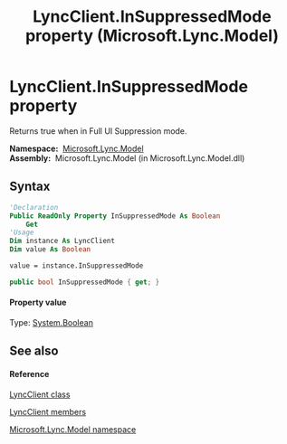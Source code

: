 ﻿---
title: LyncClient.InSuppressedMode property  (Microsoft.Lync.Model)
TOCTitle: 'InSuppressedMode property '
ms:assetid: P:Microsoft.Lync.Model.LyncClient.InSuppressedMode_DI_3_UC_OCS14MrefLyncWPF
ms:mtpsurl: https://msdn.microsoft.com/en-us/library/microsoft.lync.model.lyncclient.insuppressedmode_di_3_uc_ocs14mreflyncwpf(v=office.15)
ms:contentKeyID: 48594873
ms.date: 07/28/2014
mtps_version: v=office.15
f1_keywords:
- Microsoft.Lync.Model.LyncClient.InSuppressedMode
dev_langs:
- CSharp
- JScript
- VB
- other
---

# LyncClient.InSuppressedMode property

Returns true when in Full UI Suppression mode.

**Namespace:**  [Microsoft.Lync.Model](microsoft-lync-model-namespace_2.md)  
**Assembly:**  Microsoft.Lync.Model (in Microsoft.Lync.Model.dll)

## Syntax

``` vb
'Declaration
Public ReadOnly Property InSuppressedMode As Boolean
    Get
'Usage
Dim instance As LyncClient
Dim value As Boolean

value = instance.InSuppressedMode
```

``` csharp
public bool InSuppressedMode { get; }
```

#### Property value

Type: [System.Boolean](http://msdn2.microsoft.com/en-us/library/a28wyd50)  

## See also

#### Reference

[LyncClient class](lyncclient-class-microsoft-lync-model_2.md)

[LyncClient members](lyncclient-members-microsoft-lync-model_2.md)

[Microsoft.Lync.Model namespace](microsoft-lync-model-namespace_2.md)


